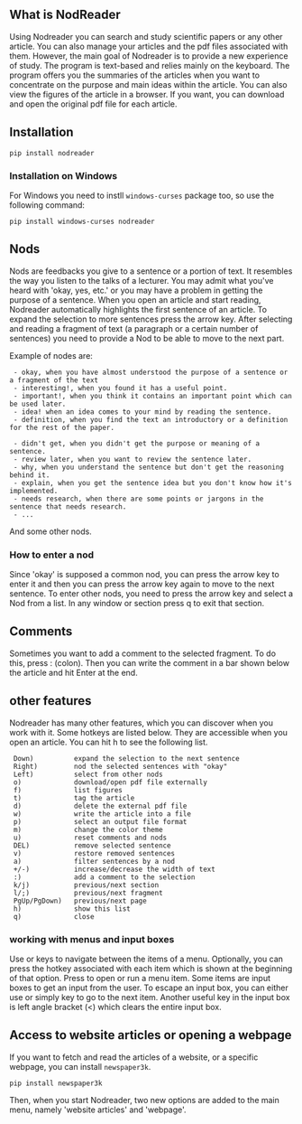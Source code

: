 ## What is NodReader

Using Nodreader you can search and study scientific papers or any other article.
You can also manage your articles and the pdf files associated with them.
However, the main goal of Nodreader is to provide a new experience of study. The program is text-based and relies mainly on the keyboard. The program offers you the summaries of the articles when you want to concentrate on the purpose and main ideas within the article. You can also view the figures of the article in a browser. If you want, you can download and open the original pdf file for each article.

## Installation

```
pip install nodreader
```
### Installation on Windows
For Windows you need to instll `windows-curses` package too, so use the following command:
```
pip install windows-curses nodreader
```

## Nods
Nods are feedbacks you give to a sentence or a portion of text. It resembles the way you listen to the talks of a lecturer. You may admit what you've heard with 'okay, yes, etc.' or you may have a problem in getting the purpose of a sentence.
When you open an article and start reading, Nodreader automatically highlights the first sentence of an article. To expand the selection to more sentences press the <Down> arrow key. After selecting and reading a fragment of text (a paragraph or a certain number of sentences) you need to provide a Nod to be able to move to the next part. 

Example of nodes are:

```
 - okay, when you have almost understood the purpose of a sentence or a fragment of the text
 - interesting!, when you found it has a useful point.
 - important!, when you think it contains an important point which can be used later.
 - idea! when an idea comes to your mind by reading the sentence.
 - definition, when you find the text an introductory or a definition for the rest of the paper.

 - didn't get, when you didn't get the purpose or meaning of a sentence.
 - review later, when you want to review the sentence later.
 - why, when you understand the sentence but don't get the reasoning behind it.
 - explain, when you get the sentence idea but you don't know how it's implemented.
 - needs research, when there are some points or jargons in the sentence that needs research.
 - ...
```
 

And some other nods.

### How to enter a nod

Since 'okay' is supposed a common nod, you can press the <Right> arrow key to enter it and then you can press the <Down> arrow key again to move to the next sentence. To enter other nods, you need to press the <Left> arrow key and select a Nod from a list. In any window or section press q to exit that section. 

## Comments

Sometimes you want to add a comment to the selected fragment. To do this, press : (colon). Then you can write the comment in a bar shown below the article and hit Enter at the end.

## other features

Nodreader has many other features, which you can discover when you work with it. Some hotkeys are listed below. They are accessible when you open an article. You can hit h to see the following list. 

```
 Down)          expand the selection to the next sentence
 Right)         nod the selected sentences with "okay"
 Left)          select from other nods
 o)             download/open pdf file externally
 f)             list figures
 t)             tag the article
 d)             delete the external pdf file 
 w)             write the article into a file
 p)             select an output file format
 m)             change the color theme
 u)             reset comments and nods
 DEL)           remove selected sentence
 v)             restore removed sentences
 a)             filter sentences by a nod
 +/-)           increase/decrease the width of text
 :)             add a comment to the selection
 k/j)           previous/next section
 l/;)           previous/next fragment
 PgUp/PgDown)   previous/next page
 h)             show this list
 q)             close
```

###  working with menus and input boxes

Use <Down> or <Up> keys to navigate between the items of a menu. Optionally, you can press the hotkey associated with each item which is shown at the beginning of that option. Press <Enter> to open or run a menu item. Some items are input boxes to get an input from the user. To escape an input box, you can either use <Esc> or simply <Down> key to go to the next item. Another useful key in the input box is left angle bracket (<) which clears the entire input box.


## Access to website articles or opening a webpage

If you want to fetch and read the articles of a website, or a specific webpage, you can install `newspaper3k`. 

```
pip install newspaper3k
```

Then, when you start Nodreader, two new options are added to the main menu, namely 'website articles' and 'webpage'.  
 
 

